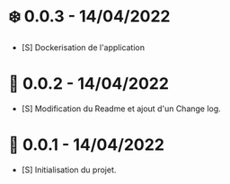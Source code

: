 # ❄️ 0.0.3 - 14/04/2022
- [S] Dockerisation de l'application

# 📝 0.0.2 - 14/04/2022
- [S] Modification du Readme et ajout d'un Change log.

# 📝 0.0.1 - 14/04/2022
- [S] Initialisation du projet.
